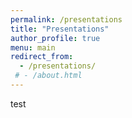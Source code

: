 ```yaml
---
permalink: /presentations
title: "Presentations"
author_profile: true
menu: main
redirect_from: 
  - /presentations/
 # - /about.html
---
```



test

